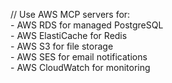// Use AWS MCP servers for:  
\- AWS RDS for managed PostgreSQL  
\- AWS ElastiCache for Redis  
\- AWS S3 for file storage  
\- AWS SES for email notifications  
\- AWS CloudWatch for monitoring

